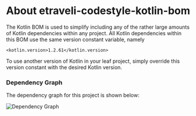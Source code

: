 # About etraveli-codestyle-kotlin-bom

The Kotlin BOM is used to simplify including any of the rather 
large amounts of Kotlin dependencies within any project. All Kotlin
dependencies within this BOM use the same version constant variable, 
namely

    <kotlin.version>1.2.61</kotlin.version>
    
To use another version of Kotlin in your leaf project, simply override
this version constant with the desired Kotlin version.   

### Dependency Graph

The dependency graph for this project is shown below:

![Dependency Graph](./images/dependency_graph.png)